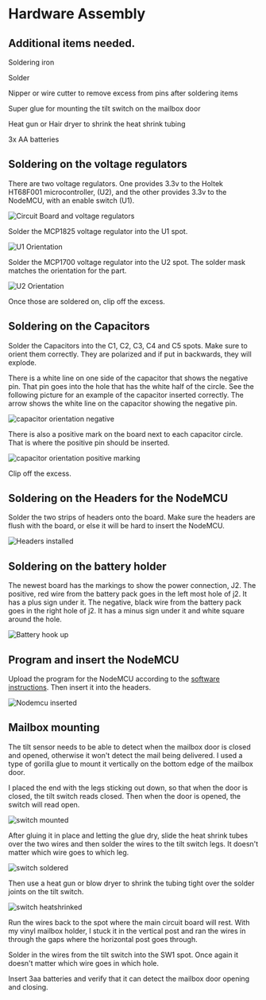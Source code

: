# Hardware Assembly

## Additional items needed.

Soldering iron

Solder

Nipper or wire cutter to remove excess from pins after soldering items

Super glue for mounting the tilt switch on the mailbox door

Heat gun or Hair dryer to shrink the heat shrink tubing

3x AA batteries

## Soldering on the voltage regulators
There are two voltage regulators. One provides 3.3v to the Holtek HT68F001 microcontroller, (U2), and the other provides 3.3v to the NodeMCU, with an enable switch (U1).

![Circuit Board and voltage regulators](images/voltage_regulators.jpg)

Solder the MCP1825 voltage regulator into the U1 spot.

![U1 Orientation](images/U1_orientation.jpg)

Solder the MCP1700 voltage regulator into the U2 spot. The solder mask matches the orientation for the part.

![U2 Orientation](images/U2_orientation.jpg)

Once those are soldered on, clip off the excess.

## Soldering on the Capacitors

Solder the Capacitors into the C1, C2, C3, C4 and C5 spots. Make sure to orient them correctly. They are polarized and if put in backwards, they will explode.

There is a white line on one side of the capacitor that shows the negative pin. That pin goes into the hole that has the white half of the circle. See the following picture for an example of the capacitor inserted correctly. The arrow shows the white line on the capacitor showing the negative pin.

![capacitor orientation negative](images/capacitor_negative.jpg)

There is also a positive mark on the board next to each capacitor circle. That is where the positive pin should be inserted.

![capacitor orientation positive marking](images/capacitor_positive.jpg)

Clip off the excess.

## Soldering on the Headers for the NodeMCU

Solder the two strips of headers onto the board. Make sure the headers are flush with the board, or else it will be hard to insert the NodeMCU.

![Headers installed](images/headers_installed.jpg)

## Soldering on the battery holder

The newest board has the markings to show the power connection, J2. The positive, red wire from the battery pack goes in the left most hole of j2. It has a plus sign under it. The negative, black wire from the battery pack goes in the right hole of j2. It has a minus sign under it and white square around the hole.

![Battery hook up](images/power_orientation_fixed.jpg)

## Program and insert the NodeMCU

Upload the program for the NodeMCU according to the [software instructions](https://github.com/thinklearndo/garagedooropennotifier/blob/main/SoftwareSetup.md). Then insert it into the headers.

![Nodemcu inserted](images/nodemcu_inserted.jpg)

## Mailbox mounting

The tilt sensor needs to be able to detect when the mailbox door is closed and opened, otherwise it won't detect the mail being delivered. I used a type of gorilla glue to mount it vertically on the bottom edge of the mailbox door.

I placed the end with the legs sticking out down, so that when the door is closed, the tilt switch reads closed. Then when the door is opened, the switch will read open.

![switch mounted](images/tilt_switch_mounted.png)

After gluing it in place and letting the glue dry, slide the heat shrink tubes over the two wires and then solder the wires to the tilt switch legs. It doesn't matter which wire goes to which leg.

![switch soldered](images/tilt_switch_soldered.jpg)

Then use a heat gun or blow dryer to shrink the tubing tight over the solder joints on the tilt switch.

![switch heatshrinked](images/tilt_switch_heat_shrinked.jpg)

Run the wires back to the spot where the main circuit board will rest. With my vinyl mailbox holder, I stuck it in the vertical post and ran the wires in through the gaps where the horizontal post goes through.

Solder in the wires from the tilt switch into the SW1 spot. Once again it doesn't matter which wire goes in which hole.

Insert 3aa batteries and verify that it can detect the mailbox door opening and closing.


